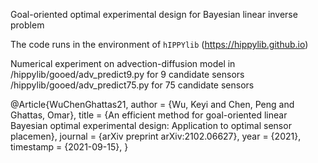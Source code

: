 
Goal-oriented optimal experimental design for Bayesian linear inverse problem


The code runs in the environment of  `hIPPYlib`  (https://hippylib.github.io)

Numerical experiment on advection-diffusion model in
/hippylib/gooed/adv_predict9.py for 9 candidate sensors
/hippylib/gooed/adv_predict75.py for 75 candidate sensors



@Article{WuChenGhattas21,
  author    = {Wu, Keyi and Chen, Peng and Ghattas, Omar},
  title     = {An efficient method for goal-oriented linear Bayesian optimal experimental design: Application to optimal sensor placemen},
  journal   = {arXiv preprint arXiv:2102.06627},
  year      = {2021},
  timestamp = {2021-09-15},
}
